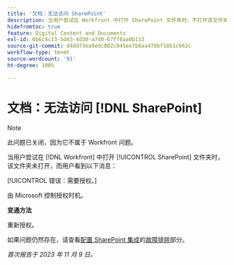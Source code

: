 ```yaml
---
title: '文档：无法访问 SharePoint'
description: 当用户尝试在 Workfront 中打开 SharePoint 文件夹时，不打开该文件夹，而用户看到一条消息。
hidefromtoc: true
feature: Digital Content and Documents
exl-id: 6b6c4c13-5d43-4d30-a7d0-67ff8aa0b113
source-git-commit: d4dd73ea9edc802c945ee7b8aa478bf18b1c662c
workflow-type: tm+mt
source-wordcount: '91'
ht-degree: 100%

---
```


# 文档：无法访问 [!DNL SharePoint]

<!--WF and WFP, article live for workaround-->

>[!NOTE]
>
>此问题已关闭，因为它不属于 Workfront 问题。

当用户尝试在 [!DNL Workfront] 中打开 [!UICONTROL SharePoint] 文件夹时，该文件夹未打开，而用户看到以下消息：

[!UICONTROL 错误：需要授权。]

由 Microsoft 控制授权时机。

**变通方法**

重新授权。

如果问题仍然存在，请查看[配置 SharePoint 集成](https://experienceleague.adobe.com/docs/workfront/using/administration-and-setup/configure-integrations/configure-sharepoint-integration.html?lang=zh-Hans)的[故障排除](https://experienceleague.adobe.com/docs/workfront/using/administration-and-setup/configure-integrations/configure-sharepoint-integration.html?lang=zh-Hans#troubleshooting)部分。

_首次报告于 2023 年 11 月 9 日。_
